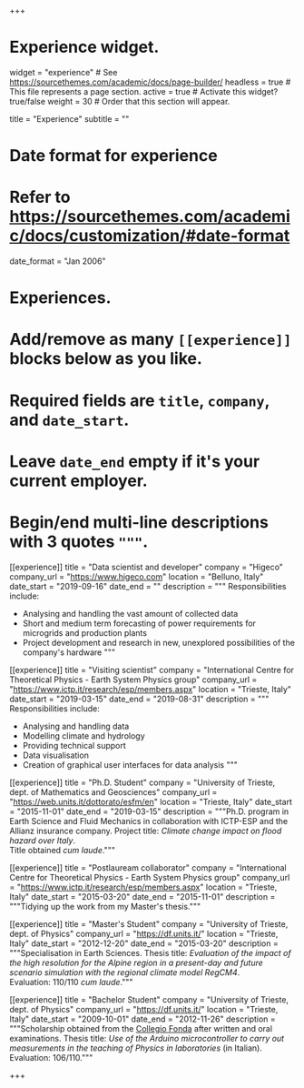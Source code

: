 +++
# Experience widget.
widget = "experience"  # See https://sourcethemes.com/academic/docs/page-builder/
headless = true  # This file represents a page section.
active = true  # Activate this widget? true/false
weight = 30  # Order that this section will appear.

title = "Experience"
subtitle = ""

# Date format for experience
#   Refer to https://sourcethemes.com/academic/docs/customization/#date-format
date_format = "Jan 2006"

# Experiences.
#   Add/remove as many `[[experience]]` blocks below as you like.
#   Required fields are `title`, `company`, and `date_start`.
#   Leave `date_end` empty if it's your current employer.
#   Begin/end multi-line descriptions with 3 quotes `"""`.

[[experience]]
  title = "Data scientist and developer"
  company = "Higeco"
  company_url = "https://www.higeco.com"
  location = "Belluno, Italy"
  date_start = "2019-09-16"
  date_end = ""
  description = """
  Responsibilities include:

  * Analysing and handling the vast amount of collected data
  * Short and medium term forecasting of power requirements for microgrids and production plants
  * Project development and research in new, unexplored possibilities of the company's hardware
  """

[[experience]]
  title = "Visiting scientist"
  company = "International Centre for Theoretical Physics - Earth System Physics group"
  company_url = "https://www.ictp.it/research/esp/members.aspx"
  location = "Trieste, Italy"
  date_start = "2019-03-15"
  date_end = "2019-08-31"
  description = """
  Responsibilities include:

  * Analysing and handling data
  * Modelling climate and hydrology
  * Providing technical support
  * Data visualisation
  * Creation of graphical user interfaces for data analysis
  """

[[experience]]
  title = "Ph.D. Student"
  company = "University of Trieste, dept. of Mathematics and Geosciences"
  company_url = "https://web.units.it/dottorato/esfm/en"
  location = "Trieste, Italy"
  date_start = "2015-11-01"
  date_end = "2019-03-15"
  description = """Ph.D. program in Earth Science and Fluid Mechanics in collaboration with ICTP-ESP and the Allianz insurance company. Project title: _Climate change impact on flood hazard over Italy_.  
Title obtained _cum laude_."""

[[experience]]
  title = "Postlauream collaborator"
  company = "International Centre for Theoretical Physics - Earth System Physics group"
  company_url = "https://www.ictp.it/research/esp/members.aspx"
  location = "Trieste, Italy"
  date_start = "2015-03-20"
  date_end = "2015-11-01"
  description = """Tidying up the work from my Master's thesis."""

[[experience]]
  title = "Master's Student"
  company = "University of Trieste, dept. of Physics"
  company_url = "https://df.units.it/"
  location = "Trieste, Italy"
  date_start = "2012-12-20"
  date_end = "2015-03-20"
  description = """Specialisation in Earth Sciences. Thesis title: _Evaluation of the impact of the high resolution for the Alpine region in a present-day and future scenario simulation with the regional climate model RegCM4_.  
Evaluation: 110/110 _cum laude_."""

[[experience]]
  title = "Bachelor Student"
  company = "University of Trieste, dept. of Physics"
  company_url = "https://df.units.it/"
  location = "Trieste, Italy"
  date_start = "2009-10-01"
  date_end = "2012-11-26"
  description = """Scholarship obtained from the [Collegio Fonda](https://www.collegiofonda.it/) after written and oral examinations.
Thesis title: _Use of the Arduino microcontroller to carry out measurements in the teaching of Physics in laboratories_ (in Italian).  
Evaluation: 106/110."""

+++
